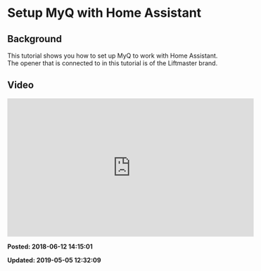 # Setup MyQ with Home Assistant

## Background

This tutorial shows you how to set up MyQ to work with Home Assistant. The opener that is connected to in this tutorial is of the Liftmaster brand.

## Video 
 
<iframe width="560" height="315" src="https://www.youtube.com/embed/XIsLOTE8amU" frameborder="0" allow="autoplay; encrypted-media" allowfullscreen=""></iframe>

**Posted: 2018-06-12 14:15:01** 

**Updated: 2019-05-05 12:32:09** 

